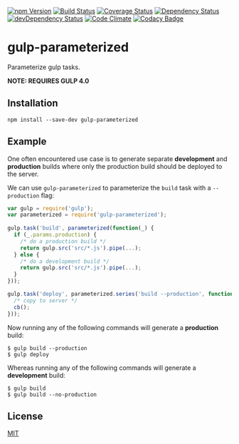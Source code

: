 [![npm Version](https://img.shields.io/npm/v/gulp-parameterized.svg)](https://www.npmjs.com/package/gulp-parameterized)
[![Build Status](https://travis-ci.org/svenschoenung/gulp-parameterized.svg?branch=master)](https://travis-ci.org/svenschoenung/gulp-parameterized)
[![Coverage Status](https://coveralls.io/repos/github/svenschoenung/gulp-parameterized/badge.svg?branch=master)](https://coveralls.io/github/svenschoenung/gulp-parameterized?branch=master)
[![Dependency Status](https://david-dm.org/svenschoenung/gulp-parameterized.svg)](https://david-dm.org/svenschoenung/gulp-parameterized)
[![devDependency Status](https://david-dm.org/svenschoenung/gulp-parameterized/dev-status.svg)](https://david-dm.org/svenschoenung/gulp-parameterized#info=devDependencies) [![Code Climate](https://codeclimate.com/github/svenschoenung/gulp-parameterized/badges/gpa.svg)](https://codeclimate.com/github/svenschoenung/gulp-parameterized)
[![Codacy Badge](https://api.codacy.com/project/badge/Grade/5309f1912ff345e1b51bca85615bd25d)](https://www.codacy.com/app/svenschoenung/gulp-parameterized)

# gulp-parameterized

Parameterize gulp tasks.

**NOTE: REQUIRES GULP 4.0**

## Installation

```
npm install --save-dev gulp-parameterized
```

## Example

One often encountered use case is to generate separate **development** and **production** builds where only the production build should be deployed to the server.

We can use `gulp-parameterized` to parameterize the `build` task with a `--production` flag:

```JavaScript
var gulp = require('gulp');
var parameterized = require('gulp-parameterized');
    
gulp.task('build', parameterized(function(_) {
  if (_.params.production) {
    /* do a production build */
    return gulp.src('src/*.js').pipe(...);
  } else {
    /* do a development build */
    return gulp.src('src/*.js').pipe(...);
  }
}));

gulp.task('deploy', parameterized.series('build --production', function(cb) {
  /* copy to server */
  cb();
}));
```

Now running any of the following commands will generate a **production** build:

```
$ gulp build --production
$ gulp deploy
```
    
Whereas running any of the following commands will generate a **development** build:

```
$ gulp build
$ gulp build --no-production
```

## License

[MIT](LICENSE)
